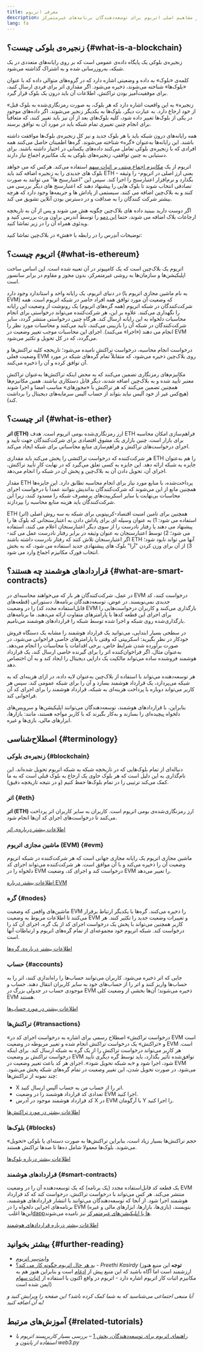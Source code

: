 ```yaml
---
title: معرفی اتریوم
description: مقدمه‌ای بر مفاهیم اصلی اتریوم برای توسعه‌دهندگان برنامه‌های غیرمتمرکز.
lang: fa
---
```


## زنجیره‌ی بلوکی چیست؟ {#what-is-a-blockchain}

زنجیره‌ی بلوکی یک پایگاه داده‌ی عمومی است که بر روی رایانه‌های متعددی در یک شبکه، به‌روزرسانی شده و به اشتراک گذاشته می‌شود.

کلمه‌ی «بلوک» به داده و وضعیتی اشاره دارد که در گروه‌های متوالی داده که با عنوان «بلوک‌ها» شناخته می‌شوند، ذخیره می‌شود. اگر مقداری اتر برای فردی ارسال کنید، برای موفقیت‌آمیز بودن تراکنش، اطلاعات آن باید درون یک بلوک قرار گیرد.

«زنجیره» به این واقعیت اشاره دارد که هر بلوک، به صورت رمزنگاری‌شده به بلوک قبل از خود ارجاع دارد. به عبارت دیگر، بلوک‌ها به یکدیگر زنجیر می‌شوند. اگر داده‌های موجود در یکی از بلوک‌ها تغییر داده شود، کلیه بلوک‌های بعد از آن نیز باید تغییر کنند، که متعاقباً برای انجام چنین تغییری تمام شبکه باید در مورد آن به توافق برسند.

همه رایانه‌های درون شبکه باید با هر بلوک جدید و نیز کل زنجیره‌ی بلوک‌ها موافقت داشته باشند. این رایانه‌ها به‌عنوان «گره» شناخته می‌شوند. گره‌ها اطمینان حاصل می‌کنند همه افرادی که با زنجیره‌ی بلوکی تعامل می‌کنند داده‌های یکسانی در اختیار داشته باشند. برای دستیابی به چنین توافقی، زنجیره‌های بلوکی به یک مکانیزم اجماع نیاز دارند.

اتریوم از یک [مکانیزم اجماع مبتنی بر اثبات سهم](/developers/docs/consensus-mechanisms/pos/) استفاده می‌کند. هرکس که می خواهد بلوک های جدیدی را به زنجیره اضافه کند باید ETH - یعنی ارز اصلی در اتریوم- را وثیقه بگذارد و نرم‌افزار اعتبارسنج را اجرا کند. سپس این "اعتبارسنج ها" می توانند به صورت تصادفی انتخاب شوند تا بلوک هایی را پیشنهاد دهند که اعتبارسنج های دیگر بررسی می کنند و به بلاک‌چین اضافه می کنند. سیستمی از پاداش ها و جریمه‌ها وجود دارد که هرچه بیشتر شرکت کنندگان را به صداقت و در دسترس بودن آنلاین تشویق می کند.

اگر دوست دارید ببینید داده های بلاک‌چین چگونه هش می شوند و پس از آن به تاریخچه ارجاعات بلاک اضافه می شوند، حتما [این دمو](https://andersbrownworth.com/blockchain/blockchain) را توسط آندرس براون ورث بررسی کنید و ویدئوی همراه آن را در زیر تماشا کنید.

توضیحات آندِرس را در رابطه با «هش» در بلاک‌چین تماشا کنید:

<YouTube id="_160oMzblY8" />

## اتریوم چیست؟ {#what-is-ethereum}

اتریوم یک بلاک‌چین است که یک کامپیوتر در آن تعبیه شده است. این اساس ساخت اپلیکیشن‌ها و سازمان‌ها به روشی غیرمتمرکز، بدون مجوز و مقاوم در برابر سانسور است.

در دنیای اتریوم، یک رایانه واحد و استاندارد وجود دارد (به نام ماشین مجازی اتریوم یا EVM) که وضعیت آن مورد توافق همه‌ افراد حاضر در شبکه اتریوم است. همه‌ شرکت‌کنندگان در شبکه‌ اتریوم (همه‌ گره‌های اتریوم) یک رونوشت از وضعیت این رایانه را نگهداری می‌کنند. علاوه بر این، هر شرکت‌کننده می‌تواند درخواستی برای انجام محاسبات دلخواه به این رایانه ارسال کند. هرگاه چنین درخواستی منتشر گردد، سایر شرکت‌کنندگان در شبکه آن را بازبینی می‌کنند، تأیید می‌کنند و محاسبات مورد نظر را انجام می دهند («اجرا» می‌کنند). اجرای این محاسبات موجب تغییر وضعیت در EVM می‌گردد، که در کل تحویل و تکثیر می‌شود.

درخواست انجام محاسبه، درخواست تراکنش نامیده می‌شود؛ تاریخچه‌ کلیه‌ تراکنش‌ها و وضعیت فعلی EVM روی بلاک‌چین ذخیره می‌شود، که متقابلاً تمام گره‌های شبکه در مورد آن توافق کرده و آن را ذخیره می‌کنند.

مکانیزم‌های رمزنگاری تضمین می‌کنند که به محض اینکه تراکنش‌ها به‌عنوان تراکنش معتبر تأیید شده و به بلاک‌چین اضافه شدند، دیگر قابل دستکاری نباشند. همین مکانیزم‌ها همچنین تضمین می‌کنند که هر تراکنش با «مجوزهای» مناسب امضا و اجرا شوند (هیچ‌کس غیر از خود آلیس نباید بتواند از حساب آلیس سرمایه‌های دیجیتال را برداشت کند).

## اتر چیست؟ {#what-is-ether}

**اتر (ETH)** ارز رمزنگاری‌شده‌ بومی اتریوم است. هدف ETH فراهم‌سازی امکان محاسبه برای بازار است. چنین بازاری یک مشوق اقتصادی برای شرکت‌کنندگان جهت تأیید و اجرای درخواست‌های تراکنش و فراهم‌سازی منابع محاسباتی برای شبکه ایجاد می‌کند.

هر شرکت‌کننده‌ که درخواست تراکنشی را پخش می‌کند باید مقداری ETH را هم به‌عنوان جایزه به شبکه ارائه دهد. این جایزه به کسی تعلق می‌گیرد که در نهایت کارِ تأیید تراکنش، اجرای آن، تحویل دادن آن به بلاک‌چین و پخش آن در شبکه را انجام می‌دهد.

مقدار ETH پرداخت‌شده، با منابع مورد نیاز برای انجام محاسبه تطابق دارد. این جایزه‌ها همچنین مانع از این می‌شوند که شرکت‌کنندگان بداندیش بتوانند عمداً با درخواست اجرای محاسبات بی‌نهایت یا سایر اسکریپت‌های پرمصرف شبکه را مسدود کنند، زیرا این شرکت‌کنندگان باید هزینه‌ منابع محاسبه را بپردازند.

ETH (اتر) همچنین برای تامین امنیت اقتصاد-کریپتویی برای شبکه به سه روش اصلی استفاده می شود: 1) به عنوان وسیله ای برای پاداش دادن به اعتبارسنجانی که بلوک ها را پیشنهاد می دهند یا رفتار نادرست را از سوی دیگر اعتبارسنجان اعلام می کنند، استفاده می شود؛ 2) توسط اعتبارسنجان به عنوان وثیقه در برابر رفتار نادرست عمل می کند- اگر اعتبارسنجان تلاش کنند که رفتار نادرست داشته باشند ETH آنها می تواند نابود شود؛ 3) از آن برای وزن کردن "آرا" بلوک های پیشنهادی جدید استفاده می شود، که به بخش انتخاب فورک مکانیزم اجماع وارد می شود.

## قراردادهای هوشمند چه هستند؟ {#what-are-smart-contracts}

در عمل، شرکت‌کنندگان هر بار که می‌خواهند محاسبه‌ای در EVM درخواست کنند، کد جدیدی نمی‌نویسند. در عوض، توسعه‌دهندگان برنامه‌ها، دستوراتی (قطعه‌های قابل‌استفاده‌ مجدد کد) را در وضعیت EVM بارگذاری می‌کنند و کاربران درخواست‌هایی را برای اجرای این قطعه‌ کدها با پارامترهای متفاوت ارائه می‌دهند. ما برنامه‌های بارگذاری‌شده روی شبکه و اجرا شده توسط شبکه را قراردادهای هوشمند می‌نامیم.

در سطحی بسیار ابتدایی، می‌توانید یک قرارداد هوشمند را مشابه یک دستگاه فروش خودکار در نظر بگیرید: اسکریپتی که وقتی با پارامترهای خاصی فراخوانی می‌شود، در صورت برآورده شدن شرایط خاص، برخی اقدامات یا محاسبات را انجام می‌دهد. به‌عنوان مثال، اگر فراخوان‌کننده اتر را برای گیرنده‌ خاصی ارسال کند، یک قرارداد هوشمند فروشنده‌ ساده می‌تواند مالکیت یک دارایی دیجیتال را ایجاد کند و به آن اختصاص دهد.

هر توسعه‌دهنده‌ می‌تواند با استفاده از بلاک‌چین به‌عنوان لایه‌ داده، در ازای هزینه‌ای که به شبکه می‌پردازد، یک قرارداد هوشمند بسازد و آن را برای شبکه عمومی کند. سپس هر کاربر می‌تواند دوباره با پرداخت هزینه‌ای به شبکه، قرارداد هوشمند را برای اجرای کد آن فراخوانی کند.

بنابراین، با قراردادهای هوشمند، توسعه‌دهندگان می‌توانند اپلیکیشن‌ها و سرویس‌های دلخواه پیچیده‌ای را بسازند و به‌کار بگیرند که با کاربر مواجه هستند، مانند: بازارها، ابزارهای مالی، بازی‌ها و غیره.

## اصطلاح‌شناسی {#terminology}

### زنجیره‌ی بلوکی {#blockchain}

دنباله‌ای از تمام بلوک‌هایی که در تاریخچه‌ شبکه به شبکه اتریوم تحویل شده‌اند. این نام‌گذاری به این دلیل است که هر بلوک حاوی یک ارجاع به بلوک قبلی است که به ما کمک می‌کند ترتیبی را در تمام بلوک‌ها حفظ کنیم (و در نتیجه تاریخچه دقیق).

### اتر {#eth}

**اتر (ETH)** ارز رمزنگاری‌شده‌ی بومی اتریوم است. کاربران به سایر کاربران اتر پرداخت می‌کنند تا درخواست‌های اجرای کد آن‌ها انجام شود.

[اطلاعات بیشتر درباره‌ی اتر](/developers/docs/intro-to-ether/)

### ماشین مجازی اتریوم (EVM) {#evm}

ماشین مجازی اتریوم یک رایانه‌ مجازی جهانی است که هر شرکت‌کننده در شبکه‌ اتریوم وضعیت آن را ذخیره می‌کند و با آن موافق است. هر شرکت‌کننده می‌تواند اجرای کد دلخواه را در EVM درخواست کند و اجرای کد، وضعیت EVM را تغییر می‌دهد.

[اطلاعات بیشتر درباره‌ EVM](/developers/docs/evm/)

### گره {#nodes}

ماشین‌های واقعی که وضعیت EVM را ذخیره می‌کنند. گره‌ها با یکدیگر ارتباط برقرار می‌کنند تا اطلاعات مربوط به وضعیت EVM و تغییرات وضعیت جدید را تکثیر کنند. هر کاربر همچنین می‌تواند با پخش یک درخواست اجرای کد از یک گره، اجرای آن کد را درخواست کند. شبکه‌ اتریوم خود مجموعه‌ای از تمام گره‌های اتریوم و ارتباطات آنها است.

[اطلاعات بیشتر درباره‌ی گره‌ها](/developers/docs/nodes-and-clients/)

### حساب {#accounts}

جایی که اتر ذخیره می‌شود. کاربران می‌توانند حساب‌ها را راه‌اندازی کنند، اتر را به حساب‌ها واریز کنند و اتر را از حساب‌های خود به سایر کاربران انتقال دهند. حساب و موجودی حساب در جدولی بزرگ در EVM ذخیره می‌شوند؛ آن‌ها بخشی از وضعیت کلی EVM هستند.

[اطلاعات بیشتر در مورد حساب‌ها](/developers/docs/accounts/)

### تراکنش‌ها {#transactions}

«درخواست تراکنش» اصطلاح رسمی برای اشاره به درخواست اجرای کد در EVM است و «تراکنش» یک درخواست تراکنش انجام‌ شده و تغییر مربوطه در وضعیت EVM است. هر کاربر می‌تواند درخواست تراکنش را از یک گره به شبکه ارسال کند. برای اینکه درخواست تراکنش بر وضعیت EVM توافق‌شده تأثیر بگذارد، باید توسط گره‌ دیگری تأیید شود، اجرا شود و «به شبکه تحویل شود». اجرای هر کد باعث تغییر وضعیت در EVM می‌شود. در صورت تحویل شدن، این تغییر وضعیت در تمام گره‌های شبکه پخش می‌شود. چند نمونه از تراکنش‌ها:

- X اتر را از حساب من به حساب آلیس ارسال کنید.
- تعدادی کد قرارداد هوشمند را در وضعیت EVM اجرا کنید.
- کد قرارداد هوشمند موجود در آدرس X در EVM با آرگومان Y را اجرا کنید.

[اطلاعات بیشتر در مورد تراکنش‌ها](/developers/docs/transactions/)

### بلوک‌ها {#blocks}

حجم تراکنش‌ها بسیار زیاد است، بنابراین تراکنش‌ها به صورت دسته‌ای یا بلوکی «تحویل» می‌شوند. بلوک‌ها معمولا شامل ده‌ها تا صدها تراکنش هستند.

[اطلاعات بیشتر درباره بلوک‌ها](/developers/docs/blocks/)

### قراردادهای هوشمند {#smart-contracts}

یک قطعه کد قابل‌استفاده مجدد (یک برنامه) که یک توسعه‌دهنده آن را در وضعیت EVM منتشر می‌کند. هر کس می‌تواند با درخواست تراکنش، درخواست کند که کد قرارداد هوشمند اجرا شود. از آنجا که توسعه‌دهندگان می‌توانند با انتشار قراردادهای هوشمند، برنامه‌های اجرایی دلخواه را در EVM (بازی‌ها، بازارها، ابزارهای مالی و غیره) بنویسند، این‌ها اغلب [‏dappها یا اپلیکیشن‌های غیرمتمرکز](/developers/docs/dapps/) نیز نامیده می‌شوند.

[اطلاعات بیشتر درباره قراردادهای هوشمند](/developers/docs/smart-contracts/)

## بیشتر بخوانید {#further-reading}

- [وایت‌پیپر اتریوم](/whitepaper/)
- [به هر حال اتریوم چگونه کار می کند؟](https://www.preethikasireddy.com/post/how-does-ethereum-work-anyway) - _Preethi Kasirdy_ (**توجه** این منبع هنوز ارزشمند است اما آگاه باشید که این منبع پیش از [ادغام](/roadmap/merge) است و بنابراین هنوز هم به مکانیزم اثبات کار اتریوم اشاره دارد - اتریوم در واقع اکنون با استفاده از [اثبات سهام](/developers/docs/consensus-mechanisms/pos) ایمن شده است)

_آیا منبعی اجتماعی می‌شناسید که به شما کمک کرده باشد؟ این صفحه را ویرایش کنید و به آن اضافه کنید!_

## آموزش‌های مرتبط {#related-tutorials}

- [راهنمای اتریوم برای توسعه‌دهندگان، بخش 1](/developers/tutorials/a-developers-guide-to-ethereum-part-one/) _– بررسی بسیار کاربرپسند اتریوم با استفاده از پایتون و web3.py_
